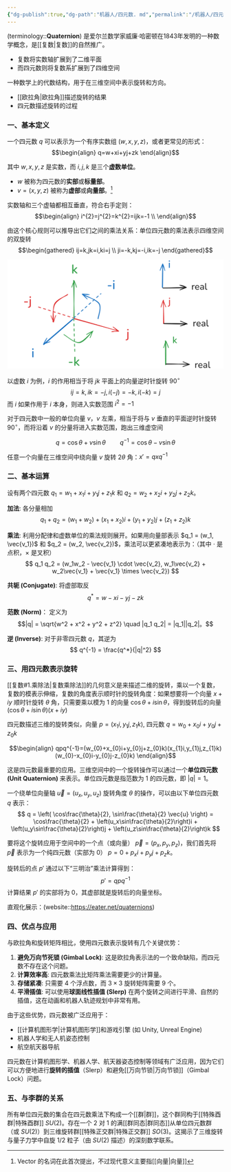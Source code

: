 ```yaml
---
{"dg-publish":true,"dg-path":"机器人/四元数. md","permalink":"/机器人/四元数/","dgPassFrontmatter":true,"noteIcon":"","created":"2025-09-02T22:54:49.640+08:00","updated":"2025-09-02T23:07:28.329+08:00"}
---
```



(terminology::**Quaternion**)
是爱尔兰数学家威廉·哈密顿在1843年发明的一种数学概念，是[[复数\|复数]]的自然推广。
- 复数将实数轴扩展到了二维平面
- 而四元数则将复数系扩展到了四维空间

 一种数学上的代数结构，用于在三维空间中表示旋转和方向。
- [[欧拉角\|欧拉角]]描述旋转的结果
- 四元数描述旋转的过程

### 一、基本定义

一个四元数 $q$ 可以表示为一个有序实数组 $(w, x, y, z)$，或者更常见的形式：
$$\begin{align}
q=w+xi+yj+zk 
\end{align}$$

其中 $w, x, y, z$ 是实数，而 $i, j, k$ 是三个**虚数单位**。
-   $w$ 被称为四元数的**实部**或**标量部**。
-   $v = (x, y, z)$ 被称为**虚部**或**向量部**。[^1]


实数轴和三个虚轴都相互垂直，符合右手定则：
$$\begin{align}
i^{2}=j^{2}=k^{2}=ijk=-1 \\
\end{align}$$

由这个核心规则可以推导出它们之间的乘法关系：单位四元数的乘法表示四维空间的双旋转
$$\begin{gathered}
ij=k,jk=i,ki=j \\
ji=-k,kj=-i,ik=-j
\end{gathered}$$

![Pasted image 20250514235629.png](../img/user/Functional%20files/Photo%20Resources/Pasted%20image%2020250514235629.png)


以虚数 $i$ 为例，$i$ 的作用相当于将 $jk$ 平面上的向量逆时针旋转 $90^{\circ}$
$$ij=k,ik=-j,i(-j)=-k,i(-k)=j$$
而 $i$ 如果作用于 $i$ 本身，则进入实数范围 $i^{2}=-1$

对于四元数中一般的单位向量 $v$，$v$ 左乘，相当于将与 $v$ 垂直的平面逆时针旋转 $90^{\circ}$，而将沿着 $v$ 的分量将进入实数范围，跑出三维虚空间

$$q=\cos\theta+v\sin\theta\quad\quad q^{-1}=\cos\theta-v\sin\theta$$

任意一个向量在三维空间中绕向量 $v$ 旋转 $2\theta$ 角：$x'=qxq^{-1}$

### 二、基本运算
设有两个四元数 $q_1 = w_1 + x_1i + y_1j + z_1k$ 和 $q_2 = w_2 + x_2i + y_2j + z_2k$。

**加法**: 各分量相加
$$q_1 + q_2 = (w_1+w_2) + (x_1+x_2)i + (y_1+y_2)j + (z_1+z_2)k$$

**乘法**: 利用分配律和虚数单位的乘法规则展开。如果用向量部表示 $q_1 = (w_1, \vec{v_1})$ 和 $q_2 = (w_2, \vec{v_2})$，乘法可以更紧凑地表示为：（其中 $\cdot$ 是点积，$\times$ 是叉积）
$$ q_1 q_2 = (w_1w_2 - \vec{v_1} \cdot \vec{v_2}, w_1\vec{v_2} + w_2\vec{v_1} + \vec{v_1} \times \vec{v_2}) $$

**共轭 (Conjugate)**: 将虚部取反
$$ q^* = w - xi - yj - zk $$

**范数 (Norm)**： 定义为
$$|q| = \sqrt{w^2 + x^2 + y^2 + z^2} \quad |q_1 q_2| = |q_1||q_2|。$$

**逆 (Inverse)**: 对于非零四元数 $q$，其逆为
$$ q^{-1} = \frac{q^*}{|q|^2} $$

### 三、用四元数表示旋转

[[复数#1.乘除法\|复数乘除法]]的几何意义是来描述二维的旋转，乘以一个复数，复数的模表示伸缩，复数的角度表示顺时针的旋转角度：如果想要将一个向量 $x+iy$ 顺时针旋转 $\theta$ 角，只需要乘以模为 1 的向量 $\cos\theta+i\sin\theta$，得到旋转后的向量 $(\cos\theta+i\sin\theta)(x+iy)$

四元数描述三维的旋转类似，向量 $p=(x_{1}i,y_{1}j,z_{1}k)$, 四元数 $q=w_{0}+x_{0}i+y_{0}j+z_{0}k$

$$\begin{align}
qpq^{-1}=(w_{0}+x_{0}i+y_{0}j+z_{0}k)(x_{1}i,y_{1}j,z_{1}k)(w_{0}-x_{0}i-y_{0}j-z_{0}k)
\end{align}$$

这是四元数最重要的应用。三维空间中的一个旋转操作可以通过一个**单位四元数 (Unit Quaternion)** 来表示。单位四元数是指范数为 1 的四元数，即 $|q|=1$。

一个绕单位向量轴 $\vec{u} = (u_x, u_y, u_z)$ 旋转角度 $\theta$ 的操作，可以由以下单位四元数 $q$ 表示：
$$ q = \left( \cos\frac{\theta}{2}, \sin\frac{\theta}{2} \vec{u} \right) = \cos\frac{\theta}{2} + \left(u_x\sin\frac{\theta}{2}\right)i + \left(u_y\sin\frac{\theta}{2}\right)j + \left(u_z\sin\frac{\theta}{2}\right)k $$

要将这个旋转应用于空间中的一个点（或向量） $\vec{p} = (p_x, p_y, p_z)$，我们首先将 $\vec{p}$ 表示为一个纯四元数（实部为 0） $p = 0 + p_xi + p_yj + p_zk$。

旋转后的点 $p'$ 通过以下“三明治”乘法计算得到：
$$ p' = q p q^{-1} $$
计算结果 $p'$ 的实部将为 0，其虚部就是旋转后的向量坐标。

直观化展示：(website::https://eater.net/quaternions)


### 四、优点与应用
与欧拉角和旋转矩阵相比，使用四元数表示旋转有几个关键优势：

1.  **避免万向节死锁 (Gimbal Lock)**: 这是欧拉角表示法的一个致命缺陷，而四元数不存在这个问题。
2.  **计算效率高**: 四元数乘法比矩阵乘法需要更少的计算量。
3.  **存储紧凑**: 只需要 4 个浮点数，而 $3 \times 3$ 旋转矩阵需要 9 个。
4.  **平滑插值**: 可以使用**球面线性插值 (Slerp)** 在两个旋转之间进行平滑、自然的插值，这在动画和机器人轨迹规划中非常有用。

由于这些优势，四元数被广泛应用于：
-   [[计算机图形学\|计算机图形学]]和游戏引擎 (如 Unity, Unreal Engine)
-   机器人学和无人机姿态控制
-   航空航天器导航

四元数在计算机图形学、机器人学、航天器姿态控制等领域有广泛应用，因为它们可以方便地进行**旋转的插值**（Slerp）和避免[[万向节锁\|万向节锁]]（Gimbal Lock）问题。



### 五、与李群的关系

所有单位四元数的集合在四元数乘法下构成一个[[群\|群]]，这个群同构于[[特殊酉群\|特殊酉群]] $SU(2)$。存在一个 2 对 1 的满[[群同态\|群同态]]从单位四元数群（或 $SU(2)$）到三维旋转群[[特殊正交群\|特殊正交群]] $SO(3)$。这揭示了三维旋转与量子力学中自旋 1/2 粒子（由 $SU(2)$ 描述）的深刻数学联系。








[^1]: Vector 的名词在此首次提出，不过现代意义主要指[[向量\|向量]]
